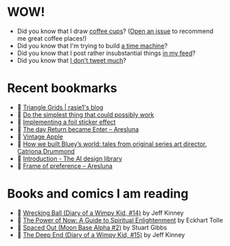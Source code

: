 # WOW!

- Did you know that I draw [coffee cups](https://papercups.mamuso.net/)? ([Open an issue](https://github.com/mamuso/papercups/issues) to recommend me great coffee places!)
- Did you know that I'm trying to build [a time machine](https://github.com/mamuso/fluxcapacitor)?
- Did you know that I post rather insubstantial things [in my feed](https://feed.mamuso.net/)?
- Did you know that [I don't tweet much](https://twitter.com/mamuso)?

# Recent bookmarks

- 👀 [Triangle Grids | rasie1's blog](https://kvachev.com/blog/posts/triangular-grid/)
- 👀 [Do the simplest thing that could possibly work](https://www.seangoedecke.com/the-simplest-thing-that-could-possibly-work/)
- 👀 [Implementing a foil sticker effect](https://www.4rknova.com/blog/2025/08/30/foil-sticker)
- 👀 [The day Return became Enter – Aresluna](https://aresluna.org/the-day-return-became-enter/)
- 👀 [Vintage Apple](https://vintageapple.org/macprogramming/index_year.html)
- 👀 [How we built Bluey’s world: tales from original series art director, Catriona Drummond](https://www.itsnicethat.com/features/how-we-built-bluey-s-world-cartoon-background-scenery-art-director-catriona-drummond-animation-090725)
- 👀 [Introduction - The AI design library](https://aidesign.guide/)
- 👀 [Frame of preference – Aresluna](https://aresluna.org/frame-of-preference/)


# Books and comics I am reading

- 📘 [Wrecking Ball (Diary of a Wimpy Kid, #14)](https://www.goodreads.com/book/show/44091234) by Jeff Kinney
- 📘 [The Power of Now: A Guide to Spiritual Enlightenment](https://www.goodreads.com/book/show/6512869) by Eckhart Tolle
- 📘 [Spaced Out (Moon Base Alpha #2)](https://www.goodreads.com/book/show/26022750) by Stuart Gibbs
- 📘 [The Deep End (Diary of a Wimpy Kid, #15)](https://www.goodreads.com/book/show/51468119) by Jeff Kinney


